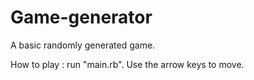 # Game-generator
A basic randomly generated game.

How to play : run "main.rb". Use the arrow keys to move.
